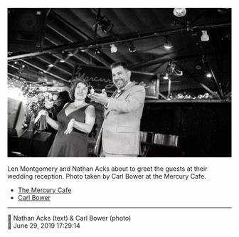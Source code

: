 ![Len Montgomery and Nathan Acks about to greet the guests](assets/2019-06-29-set-3-the-reception-02.webp)

Len Montgomery and Nathan Acks about to greet the guests at their wedding reception. Photo taken by Carl Bower at the Mercury Cafe.

* [The Mercury Cafe](http://mercurycafe.com)
* [Carl Bower](https://carlbowerphotos.com)

- - - -

<span aria-hidden="true">👥</span> Nathan Acks (text) & Carl Bower (photo)  
<span aria-hidden="true">📅</span> June 29, 2019 17:29:14
